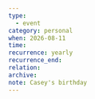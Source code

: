 ```yaml
---
type:
  - event
category: personal
when: 2026-08-11
time:
recurrence: yearly
recurrence_end:
relation:
archive:
note: Casey's birthday
---
```

